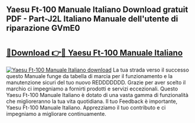 ## Yaesu Ft-100 Manuale Italiano Download gratuit PDF - Part-J2L Italiano Manuale dell'utente di riparazione GVmE0

# <h2><a href="http://df91kr.blite.top/?on=Yaesu+Ft-100+Manuale+Italiano">🔗Download 👉🔴 Yaesu Ft-100 Manuale Italiano</a></h2>

[![Yaesu Ft-100 Manuale Italiano download](https://i.imgur.com/lujVjoI.png)](http://df91kr.blite.top/?on=Yaesu+Ft-100+Manuale+Italiano)
La tua strada verso il successo questo Manuale funge da tabella di marcia per il funzionamento e la manutenzione sicuri del tuo nuovo REDDDDDDD. Grazie per aver scelto il marchio ci impegniamo a fornirti prodotti e servizi eccezionali. Questo Yaesu Ft-100 Manuale Italiano è dotato di una vasta gamma di funzionalità che miglioreranno la tua vita quotidiana. Il tuo Feedback è importante, Yaesu Ft-100 Manuale Italiano. Apprezziamo il tuo contributo e ci impegniamo a migliorare continuamente.
